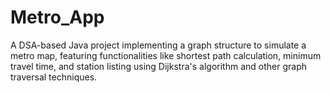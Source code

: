 # Metro_App
A DSA-based Java project implementing a graph structure to simulate a metro map, featuring functionalities like shortest path calculation, minimum travel time, and station listing using Dijkstra's algorithm and other graph traversal techniques.
